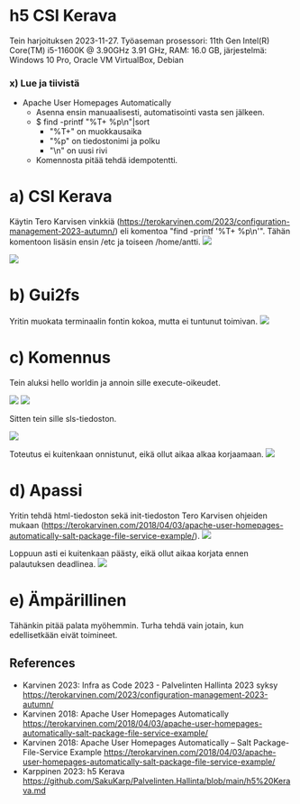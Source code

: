 # h5 CSI Kerava

Tein harjoituksen 2023-11-27. Työaseman prosessori: 11th Gen Intel(R) Core(TM) i5-11600K @ 3.90GHz 3.91 GHz, RAM: 16.0 GB, järjestelmä: Windows 10 Pro, Oracle VM VirtualBox, Debian

### x) Lue ja tiivistä
  - Apache User Homepages Automatically
    - Asenna ensin manuaalisesti, automatisointi vasta sen jälkeen.
    - $ find -printf "%T+ %p\n"|sort
      - "%T+" on muokkausaika
      - "%p" on tiedostonimi ja polku
      - "\n" on uusi rivi
    - Komennosta pitää tehdä idempotentti.

# a) CSI Kerava

Käytin Tero Karvisen vinkkiä (https://terokarvinen.com/2023/configuration-management-2023-autumn/) eli komentoa "find -printf '%T+ %p\n'". Tähän komentoon lisäsin ensin /etc ja toiseen /home/antti.
![](kuvat/h5-CSI-Kerava/Capture04.PNG)

![](kuvat/h5-CSI-Kerava/Capture05.PNG)

# b) Gui2fs

Yritin muokata terminaalin fontin kokoa, mutta ei tuntunut toimivan.
![](kuvat/h5-CSI-Kerava/Capture11.PNG)

# c) Komennus

Tein aluksi hello worldin ja annoin sille execute-oikeudet.

![](kuvat/h5-CSI-Kerava/Capture21.PNG)
![](kuvat/h5-CSI-Kerava/Capture22.PNG)

Sitten tein sille sls-tiedoston.

![](kuvat/h5-CSI-Kerava/Capture23.PNG)

Toteutus ei kuitenkaan onnistunut, eikä ollut aikaa alkaa korjaamaan.
![](kuvat/h5-CSI-Kerava/Capture25.PNG)

# d) Apassi

Yritin tehdä html-tiedoston sekä init-tiedoston Tero Karvisen ohjeiden mukaan (https://terokarvinen.com/2018/04/03/apache-user-homepages-automatically-salt-package-file-service-example/).
![](kuvat/h5-CSI-Kerava/Capture31.PNG)

Loppuun asti ei kuitenkaan päästy, eikä ollut aikaa korjata ennen palautuksen deadlinea.
![](kuvat/h5-CSI-Kerava/Capture33.PNG)

# e) Ämpärillinen

Tähänkin pitää palata myöhemmin. Turha tehdä vain jotain, kun edellisetkään eivät toimineet.

## References
- Karvinen 2023: Infra as Code 2023 - Palvelinten Hallinta 2023 syksy https://terokarvinen.com/2023/configuration-management-2023-autumn/
- Karvinen 2018: Apache User Homepages Automatically https://terokarvinen.com/2018/04/03/apache-user-homepages-automatically-salt-package-file-service-example/
- Karvinen 2018: Apache User Homepages Automatically – Salt Package-File-Service Example https://terokarvinen.com/2018/04/03/apache-user-homepages-automatically-salt-package-file-service-example/
- Karppinen 2023: h5 Kerava https://github.com/SakuKarp/Palvelinten.Hallinta/blob/main/h5%20Kerava.md
